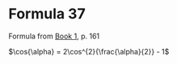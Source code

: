 # Formula 37

Formula from [Book 1](../Buch1.md), p. 161

$\cos{\alpha} = 2\cos^{2}{\frac{\alpha}{2}} - 1$
